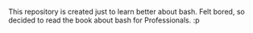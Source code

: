 This repository is created just to learn better about bash. 
Felt bored, so decided to read the book about bash for Professionals.
:p
